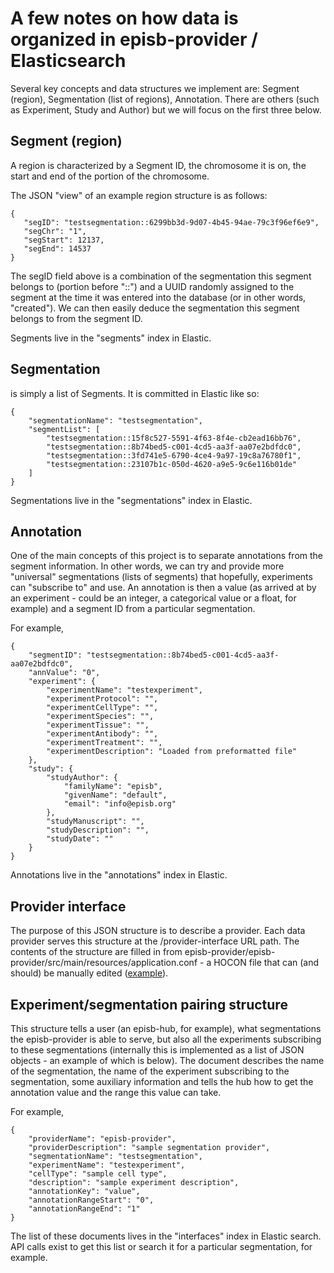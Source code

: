 # A few notes on how data is organized in episb-provider / Elasticsearch #

Several key concepts and data structures we implement are: Segment (region), Segmentation (list of regions), Annotation. There are others (such as Experiment, Study and Author) but we will focus on the first three below.

## Segment (region) ##

A region is characterized by a Segment ID, the chromosome it is on, the start and end of the portion of the chromosome.

The JSON "view" of an example region structure is as follows:

```
{
   "segID": "testsegmentation::6299bb3d-9d07-4b45-94ae-79c3f96ef6e9",
   "segChr": "1",
   "segStart": 12137,
   "segEnd": 14537
}
```

The segID field above is a combination of the segmentation this segment belongs to (portion before "::") and a UUID randomly assigned to the segment at the time it was entered into the database (or in other words, "created"). We can then easily deduce the segmentation this segment belongs to from the segment ID.

Segments live in the "segments" index in Elastic.

## Segmentation ##

is simply a list of Segments. It is committed in Elastic like so:

```
{
    "segmentationName": "testsegmentation",
    "segmentList": [
        "testsegmentation::15f8c527-5591-4f63-8f4e-cb2ead16bb76",
        "testsegmentation::8b74bed5-c001-4cd5-aa3f-aa07e2bdfdc0",
        "testsegmentation::3fd741e5-6790-4ce4-9a97-19c8a76780f1",
        "testsegmentation::23107b1c-050d-4620-a9e5-9c6e116b01de"
    ]
}
```

Segmentations live in the "segmentations" index in Elastic.

## Annotation ##

One of the main concepts of this project is to separate annotations from the segment information. In other words, we can try and provide more "universal" segmentations (lists of segments) that hopefully, experiments can "subscribe to" and use. An annotation is then a value (as arrived at by an experiment - could be an integer, a categorical value or a float, for example) and a segment ID from a particular segmentation.

For example,

```
{
    "segmentID": "testsegmentation::8b74bed5-c001-4cd5-aa3f-aa07e2bdfdc0",
    "annValue": "0",
    "experiment": {
        "experimentName": "testexperiment",
        "experimentProtocol": "",
        "experimentCellType": "",
        "experimentSpecies": "",
        "experimentTissue": "",
        "experimentAntibody": "",
        "experimentTreatment": "",
        "experimentDescription": "Loaded from preformatted file"
    },
    "study": {
        "studyAuthor": {
            "familyName": "episb",
            "givenName": "default",
            "email": "info@episb.org"
        },
        "studyManuscript": "",
        "studyDescription": "",
        "studyDate": ""
    }
}
```

Annotations live in the "annotations" index in Elastic.

## Provider interface ##

The purpose of this JSON structure is to describe a provider. Each data provider serves this structure at the /provider-interface URL path. The contents of the structure are filled in from episb-provider/episb-provider/src/main/resources/application.conf - a HOCON file that can (and should) be manually edited ([example](https://github.com/databio/episb-provider/blob/master/episb-provider/src/main/resources/application.conf)).

## Experiment/segmentation pairing structure ##

This structure tells a user (an episb-hub, for example), what segmentations the episb-provider is able to serve, but also all the experiments subscribing to these segmentations (internally this is implemented as a list of JSON objects - an example of which is below). The document describes the name of the segmentation, the name of the experiment subscribing to the segmentation, some auxiliary information and tells the hub how to get the annotation value and the range this value can take.

For example,

```
{
    "providerName": "episb-provider",
    "providerDescription": "sample segmentation provider",
    "segmentationName": "testsegmentation",
    "experimentName": "testexperiment",
    "cellType": "sample cell type",
    "description": "sample experiment description",
    "annotationKey": "value",
    "annotationRangeStart": "0",
    "annotationRangeEnd": "1"
}
```

The list of these documents lives in the "interfaces" index in Elastic search. API calls exist to get this list or search it for a particular segmentation, for example.
